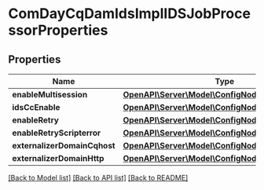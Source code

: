 # ComDayCqDamIdsImplIDSJobProcessorProperties

## Properties
Name | Type | Description | Notes
------------ | ------------- | ------------- | -------------
**enableMultisession** | [**OpenAPI\Server\Model\ConfigNodePropertyBoolean**](ConfigNodePropertyBoolean.md) |  | [optional] 
**idsCcEnable** | [**OpenAPI\Server\Model\ConfigNodePropertyBoolean**](ConfigNodePropertyBoolean.md) |  | [optional] 
**enableRetry** | [**OpenAPI\Server\Model\ConfigNodePropertyBoolean**](ConfigNodePropertyBoolean.md) |  | [optional] 
**enableRetryScripterror** | [**OpenAPI\Server\Model\ConfigNodePropertyBoolean**](ConfigNodePropertyBoolean.md) |  | [optional] 
**externalizerDomainCqhost** | [**OpenAPI\Server\Model\ConfigNodePropertyString**](ConfigNodePropertyString.md) |  | [optional] 
**externalizerDomainHttp** | [**OpenAPI\Server\Model\ConfigNodePropertyString**](ConfigNodePropertyString.md) |  | [optional] 

[[Back to Model list]](../README.md#documentation-for-models) [[Back to API list]](../README.md#documentation-for-api-endpoints) [[Back to README]](../README.md)


